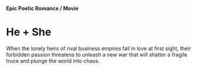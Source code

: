 #### Epic Poetic Romance / Movie

# He + She

When the lonely heirs of rival business empires fall in love at first sight, their forbidden passion threatens to unleash a new war that will shatter a fragile truce and plunge the world into chaos.